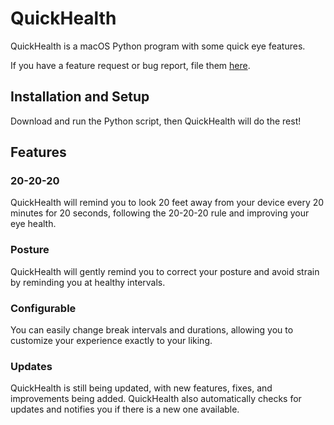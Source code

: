 # QuickHealth
QuickHealth is a macOS Python program with some quick eye features.

If you have a feature request or bug report, file them [here](https://github.com/HeyBilly9/QuickHealth/issues/new).
## Installation and Setup
Download and run the Python script, then QuickHealth will do the rest!
## Features
### 20-20-20
QuickHealth will remind you to look 20 feet away from your device every 20 minutes for 20 seconds, following the 20-20-20 rule and improving your eye health.
### Posture
QuickHealth will gently remind you to correct your posture and avoid strain by reminding you at healthy intervals.
### Configurable
You can easily change break intervals and durations, allowing you to customize your experience exactly to your liking.
### Updates
QuickHealth is still being updated, with new features, fixes, and improvements being added. QuickHealth also automatically checks for updates and notifies you if there is a new one available.

